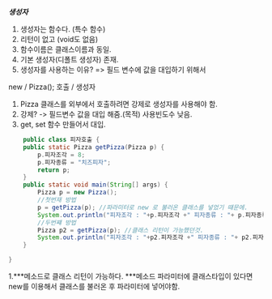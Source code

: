   ***생성자***
1. 생성자는 함수다. (특수 함수)
2. 리턴이 없고 (void도 없음)
3. 함수이름은 클래스이름과 동일.
4. 기본 생성자(디폴트 생성자) 존재.
5. 생성자를 사용하는 이유?
  => 필드 변수에 값을 대입하기 위해서

  new / Pizza();
  호출 / 생성자
  1. Pizza 클래스를 외부에서 호출하려면 강제로 생성자를 사용해야 함.
  2. 강제? -> 필드변수 값을 대입 해줌.(목적)
     사용빈도수 낮음.
  3. get, set 함수 만들어서 대입.

~~~java
    public class 피자호출 {
	public static Pizza getPizza(Pizza p) {
		p.피자조각 = 8;
		p.피자종류 = "치즈피자";
		return p;
	}
	public static void main(String[] args) {		
		Pizza p = new Pizza();
		//첫번재 방법
		p = getPizza(p); //파라미터로 new 로 불러온 클래스를 넣었기 떄문에.
		System.out.println("피자조각 : "+p.피자조각 +" 피자종류 : "+ p.피자종류);
		//두번쨰 방법
		Pizza p2 = getPizza(p); //클래스 리턴이 가능했던것.
		System.out.println("피자조각 : "+p2.피자조각 +" 피자종류 : "+ p2.피자종류);
	}

}
~~~
1.***메소드로 클래스 리턴이 가능하다.
***메소드 파라미터에 클래스타입이 있다면 new를 이용해서 클래스를 불러온 후 파라미터에 넣어야함.

